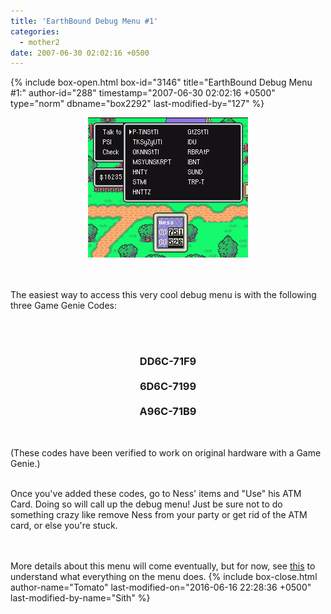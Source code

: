 ```yaml
---
title: 'EarthBound Debug Menu #1'
categories:
  - mother2
date: 2007-06-30 02:02:16 +0500
---
```

{% include box-open.html box-id="3146" title="EarthBound Debug Menu #1:" author-id="288" timestamp="2007-06-30 02:02:16 +0500" type="norm" dbname="box2292" last-modified-by="127" %}
<center><img src="debug1.png" /></center>

<br /><br />
The easiest way to access this very cool debug menu is with the following three Game Genie Codes:

<br /><br />
<center><h3>DD6C-71F9<br /><br />6D6C-7199<br /><br />A96C-71B9</h3></center>
<br />

(These codes have been verified to work on original hardware with a Game Genie.) <br /><br />

Once you've added these codes, go to Ness' items and "Use" his ATM Card. Doing so will call up the debug menu! Just be sure not to do something crazy like remove Ness from your party or get rid of the ATM card, or else you're stuck.

<br /><br />
More details about this menu will come eventually, but for now, see <a href="http://classic.starmen.net/mother2/tips/debug.php">this</a> to understand what everything on the menu does.
{% include box-close.html author-name="Tomato" last-modified-on="2016-06-16 22:28:36 +0500" last-modified-by-name="Sith" %}
